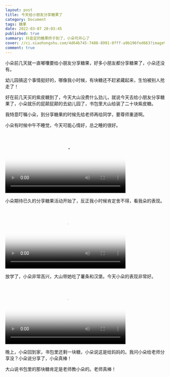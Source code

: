 ```yaml
---
layout: post
title: 今天给小朋友分享糖果了
category: Document
tags: 糖果
date: 2022-03-07 20:03:45
published: true
summary: 抖音定的糖果终于到了，小朵可开心了
cover: //ci.xiaohongshu.com/4d64b745-7408-8991-0fff-a9b196fed663?imageView2/2/w/1080/format/jpg
comment: true
---
```


小朵前几天就一直嘟囔要给小朋友分享糖果，好多小朋友都分享糖果了，小朵还没有。

幼儿园搞这个事情挺好的，哪像我小时候，有块糖还不赶紧藏起来，生怕被别人抢走了！

好在前几天买的紫皮糖到了，今天大山没费什么劲儿，就说今天去给小朋友分享糖果了，小朵就乐的屁颠屁颠的去幼儿园了，书包里大山给装了二十块紫皮糖。

我特意叮嘱小朵，到分享糖果的时候先给老师再给同学，要尊师重道啊。

小朵有时候中午不睡觉，今天可能心情好，总之睡的很好。

<!--
[![幼儿园午休](//ci.xiaohongshu.com/e4c2a1ab-94e0-3f77-7609-efa1fdf44ba2?imageView2/2/w/1080/format/jpg)](https://www.xiaohongshu.com/discovery/item/622bed65000000000102e4ce)
-->

<video class="xhs_video" controls="controls" objectfit="contain" width="380px" poster="//ci.xiaohongshu.com/e4c2a1ab-94e0-3f77-7609-efa1fdf44ba2?imageView2/2/w/1080/format/jpg" src="622bed65000000000102e4ce"></video>

小朵期待已久的分享糖果活动开始了，反正我小时候肯定舍不得，看我朵的表现。

<!--
[![分享糖果了](//ci.xiaohongshu.com/4d64b745-7408-8991-0fff-a9b196fed663?imageView2/2/w/1080/format/jpg)](https://www.xiaohongshu.com/discovery/item/62260e47000000002103af0f)
-->

<video class="xhs_video" controls="controls" objectfit="contain" width="380px" poster="//ci.xiaohongshu.com/4d64b745-7408-8991-0fff-a9b196fed663?imageView2/2/w/1080/format/jpg" src="62260e47000000002103af0f"></video>

放学了，小朵非常高兴，大山带她吃了薯条和汉堡。今天小朵的表现非常好。

<!--
[![吃个汉堡](//ci.xiaohongshu.com/44fac123-6dad-1e9d-9126-0379cccf0d4e?imageView2/2/w/1080/format/jpg)](https://www.xiaohongshu.com/discovery/item/62260e6d000000000102a8b1)
-->

<video class="xhs_video" controls="controls" objectfit="contain" width="380px" poster="//ci.xiaohongshu.com/44fac123-6dad-1e9d-9126-0379cccf0d4e?imageView2/2/w/1080/format/jpg" src="62260e6d000000000102a8b1"></video>

晚上，小朵回到家，书包里还剩一块糖，小朵说这是给妈妈的。我问小朵给老师分享没？小朵说分享了，小朵真棒！

大山说书包里的那块糖肯定是老师教小朵的。老师真棒！
